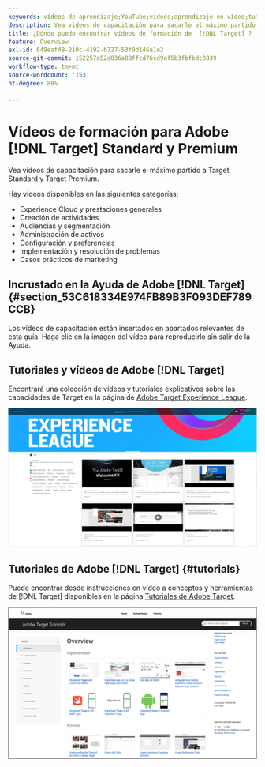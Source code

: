 ```yaml
---
keywords: vídeos de aprendizaje;YouTube;vídeos;aprendizaje en vídeo;tutorial;tutoriales;vídeo
description: Vea videos de capacitación para sacarle el máximo partido a [!DNL Target] Standard y [!DNL Target] Premium.
title: ¿Dónde puedo encontrar vídeos de formación de  [!DNL Target] ?
feature: Overview
exl-id: 649eaf48-210c-4192-b727-53f0d146a1e2
source-git-commit: 152257a52d836a88ffcd76cd9af5b3fbfbdc0839
workflow-type: tm+mt
source-wordcount: '153'
ht-degree: 88%

---
```


# Vídeos de formación para Adobe [!DNL Target] Standard y Premium

Vea vídeos de capacitación para sacarle el máximo partido a Target Standard y Target Premium.

Hay vídeos disponibles en las siguientes categorías:

* Experience Cloud y prestaciones generales
* Creación de actividades
* Audiencias y segmentación
* Administración de activos
* Configuración y preferencias
* Implementación y resolución de problemas
* Casos prácticos de marketing

## Incrustado en la Ayuda de Adobe [!DNL Target] {#section_53C618334E974FB89B3F093DEF789CCB}

Los vídeos de capacitación están insertados en apartados relevantes de esta guía. Haga clic en la imagen del vídeo para reproducirlo sin salir de la Ayuda.

## Tutoriales y vídeos de Adobe [!DNL Target]

Encontrará una colección de vídeos y tutoriales explicativos sobre las capacidades de Target en la página de [Adobe Target Experience League](https://guided.adobe.com/#recommended/solutions/target).

![Vídeos de Experience League](/help/main/c-intro/assets/experience-league.png)

## Tutoriales de Adobe [!DNL Target]  {#tutorials}

Puede encontrar desde instrucciones en vídeo a conceptos y herramientas de [!DNL Target] disponibles en la página [Tutoriales de Adobe Target](https://experienceleague.adobe.com/docs/target-learn/tutorials/overview.html?lang=es).

![Tutoriales de Adobe Target](/help/main/c-intro/assets/adobe-target-tutorials-new.png)
